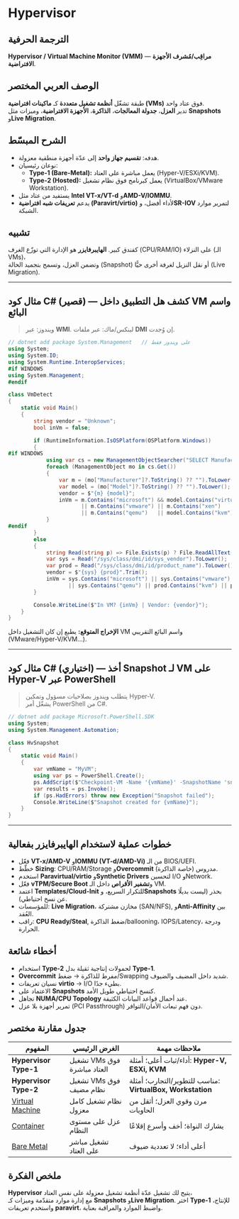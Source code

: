 # **Hypervisor**

## الترجمة الحرفية  
**Hypervisor / Virtual Machine Monitor (VMM)** — **مراقِب/مُشرف الأجهزة الافتراضية**.

## الوصف العربي المختصر  
طبقة تشغّل **أنظمة تشغيل متعددة** كـ **ماكينات افتراضية (VMs)** فوق عتاد واحد.  
تدير **العزل**، **جدولة المعالجات**، **الذاكرة**، **الأجهزة الافتراضية**، وميزات مثل **Snapshots** و**Live Migration**.

## الشرح المبسّط  
- هدفه: **تقسيم جهاز واحد** إلى عدّة أجهزة منطقية معزولة.  
- نوعان رئيسيان:  
  - **Type-1 (Bare-Metal):** يعمل مباشرة على العتاد (Hyper-V/ESXi/KVM).  
  - **Type-2 (Hosted):** يعمل كبرنامج فوق نظام تشغيل (VirtualBox/VMware Workstation).  
- يستفيد من عتاد مثل **Intel VT-x/VT-d** و**AMD-V/IOMMU**.  
- يدعم **تعريفات شبه افتراضية (Paravirt/virtio)** لأداء أفضل، و**SR-IOV** لتمرير موارد الشبكة.

## تشبيه  
كفندق كبير. **الهايبرفايزر** هو الإدارة التي توزّع الغرف (CPU/RAM/IO) على النزلاء (الـ VMs)،  
وتضمن العزل، وتسمح بتجميد الحالة (Snapshot) أو نقل النزيل لغرفة أخرى حيًّا (Live Migration).

---

## مثال كود C# (قصير) — كشف هل التطبيق داخل VM واسم البائع
> ويندوز: عبر **WMI**. لينكس/ماك: عبر ملفات **DMI** إن وُجدت.

```csharp
// dotnet add package System.Management   // على ويندوز فقط
using System;
using System.IO;
using System.Runtime.InteropServices;
#if WINDOWS
using System.Management;
#endif

class VmDetect
{
    static void Main()
    {
        string vendor = "Unknown";
        bool inVm = false;

        if (RuntimeInformation.IsOSPlatform(OSPlatform.Windows))
        {
#if WINDOWS
            using var cs = new ManagementObjectSearcher("SELECT Manufacturer, Model FROM Win32_ComputerSystem");
            foreach (ManagementObject mo in cs.Get())
            {
                var m = (mo["Manufacturer"]?.ToString() ?? "").ToLower();
                var model = (mo["Model"]?.ToString() ?? "").ToLower();
                vendor = $"{m} {model}";
                inVm = m.Contains("microsoft") && model.Contains("virtual")
                       || m.Contains("vmware") || m.Contains("xen")
                       || m.Contains("qemu")   || model.Contains("kvm");
            }
#endif
        }
        else
        {
            string Read(string p) => File.Exists(p) ? File.ReadAllText(p).Trim() : "";
            var sys = Read("/sys/class/dmi/id/sys_vendor").ToLower();
            var prod = Read("/sys/class/dmi/id/product_name").ToLower();
            vendor = $"{sys} {prod}".Trim();
            inVm = sys.Contains("microsoft") || sys.Contains("vmware") || sys.Contains("xen")
                   || sys.Contains("qemu") || prod.Contains("kvm") || prod.Contains("virtual");
        }

        Console.WriteLine($"In VM? {inVm} | Vendor: {vendor}");
    }
}
```

**الإخراج المتوقع:** يطبع إن كان التشغيل داخل VM واسم البائع التقريبي (VMware/Hyper-V/KVM…).

---

## مثال كود C# (اختياري) — أخذ Snapshot لـ VM على Hyper-V عبر PowerShell
> يتطلب ويندوز بصلاحيات مسؤول وتمكين Hyper-V.  
> يشغّل أمر PowerShell من C#.

```csharp
// dotnet add package Microsoft.PowerShell.SDK
using System;
using System.Management.Automation;

class HvSnapshot
{
    static void Main()
    {
        var vmName = "MyVM";
        using var ps = PowerShell.Create();
        ps.AddScript($"Checkpoint-VM -Name '{vmName}' -SnapshotName 'snap-{DateTime.UtcNow:yyyyMMdd-HHmmss}'");
        var results = ps.Invoke();
        if (ps.HadErrors) throw new Exception("Snapshot failed");
        Console.WriteLine($"Snapshot created for {vmName}");
    }
}
```

---

## خطوات عملية لاستخدام الهايبرفايزر بفعالية
- فعّل **VT-x/AMD-V** و**IOMMU (VT-d/AMD-Vi)** من الـ BIOS/UEFI.  
- خطّط **Sizing**: CPU/RAM/Storage و**Overcommit** مدروس (خاصة الذاكرة).  
- استخدم **Paravirtual/virtio** و**Synthetic Drivers** لتحسين I/O وNetwork.  
- فعّل **vTPM/Secure Boot** و**تشفير الأقراص** داخل الـ VM.  
- اعتمد **Templates/Cloud-Init** للتكرار السريع، و**Snapshots** بحذر (ليست بديلًا عن نسخ احتياطي).  
- للمؤسسات: **Live Migration**، مخازن مشتركة (SAN/NFS), و**Anti-Affinity** بين العُقد.  
- راقب: **CPU Ready/Steal**, ضغط الذاكرة/ballooning، IOPS/Latency، ودرجة الحرارة.

## أخطاء شائعة
- استخدام **Type-2** لحمولات إنتاجية ثقيلة بدل **Type-1**.  
- **Overcommit** مفرط للذاكرة → ضغط/Swapping شديد داخل المضيف والضيوف.  
- نسيان تعريفات **virtio** → I/O بطيء جدًا.  
- الاعتماد على **Snapshots** كنسخ احتياطي طويل الأمد.  
- تجاهل **NUMA/CPU Topology** عند أحمال قواعد البيانات الكثيفة.  
- تمرير أجهزة بلا عزل (PCI Passthrough) دون فهم تبعات الأمان/التوافر.

## جدول مقارنة مختصر

| المفهوم | الغرض الرئيسي | ملاحظات مهمة |
|---|---|---|
| **Hypervisor Type-1** | تشغيل VMs فوق العتاد مباشرة | أداء/ثبات أعلى؛ أمثلة: **Hyper-V, ESXi, KVM** |
| **Hypervisor Type-2** | تشغيل VMs فوق نظام مضيف | مناسب للتطوير/التجارب؛ أمثلة: **VirtualBox, Workstation** |
| [Virtual Machine](virtual-machine.md) | نظام تشغيل كامل معزول | مرن وقوي العزل؛ أثقل من الحاويات |
| [Container](container.md) | عزل على مستوى النظام | يشارك النواة؛ أخف وأسرع إقلاعًا |
| [Bare Metal](bare-metal.md) | تشغيل مباشر على العتاد | أعلى أداء؛ لا تعددية ضيوف |

## ملخص الفكرة  
**Hypervisor** يتيح لك تشغيل عدّة أنظمة تشغيل معزولة على نفس العتاد،  
مع إدارة موارد متقدّمة وميزات كـ **Snapshots** و**Live Migration**. اختر **Type-1** للإنتاج، واستخدم تعريفات **paravirt**، واضبط الموارد والمراقبة بعناية.
